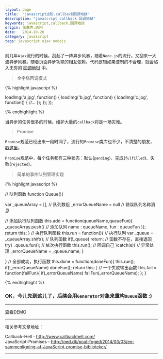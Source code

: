 ```yaml
---
layout: page
title:  "javascript进阶.callback回调地狱"
description: "javascript callback 回调地狱"
keywords: javascript,callback,回调地狱
origin: 张嘉杰.原创
date:   2014-10-20
category: javascript
tags: javascript ajax nodejs
---
```

前几年`Ajax`流行的时候，刮起了一阵异步风暴，随着`Node.js`的流行，又刮来一大波异步风暴。随着页面异步功能的相互依赖，代码逻辑如果控制的不合理，就会陷入无穷的 [回调地狱] 中。
<!--more-->

> 金字塔回调模式

{% highlight javascript %}

loadImg('a.jpg', function() {
    loadImg('b.jpg', function() {
        loadImg('c.jpg', function() {
            //...
        });
    });
});

{% endhighlight %}

当异步的任务很多的时候，维护大量的`callback`将是一场灾难。

> Promise

`Promise`规范已经出来一段时间了，流行的`Promise`类库也不少，不清楚的朋友，[戳这里](http://qed.dk/poul-foged/2014/03/03/en-sammenligning-af-JavaScript-promise-biblioteker/)。  

`Promise`规范中，每个任务都有三种状态：默认(`pending`)、完成(`fulfilled`)、失败(`rejected`)。  

> 简单的事件队列管理实现

{% highlight javascript %}

// 队列函数
function Queue(){
  
  var _queueArray = [], // 队列数组
      _errorQueueName = null // 错误队列名称消息
  
  // 添加执行队列函数
  this.add = function(queueName,queueFun){
    _queueArray.push({ // 添加队列
      name : queueName,
      fun  : queueFun
    });
    return this;
  }
  // 执行队列函数
  this.run = function(){ // 执行队列
    var _queue = _queueArray.shift(); // 队列函数
    if(!_queue) return; // 函数不存在，直接返回
    try{
      _queue.fun(); // 依次执行函数
      this.run(); // 回调自己
    }catch(e){ // 异常处理
      _errorQueueName = _queue.name; 
    }
    
  }
  // 全部成功，执行函数
  this.done = function(doneFun){
    this.run();
    if(!_errorQueueName) doneFun();
    return this; 
  }
  // 一个失败输出函数
  this.fail = function(failFun){
    if(_errorQueueName) failFun(_errorQueueName);
  };
}

{% endhighlight %}

### OK，今儿先到这儿了，后续会用`Generator`对象来重构`Queue`函数 :)

-----------------------

<a class="btn btn-primary btn-sm" href="/resources/demo{{ page.url}}.html" target="_blank">查看DEMO</a> 

-----------------------

相关参考文章地址：

Callback-Hell - <http://www.callbackhell.com/>  
JavaScript-Promises - <http://qed.dk/poul-foged/2014/03/03/en-sammenligning-af-JavaScript-promise-biblioteker/>

-----------------------

[回调地狱]:  http://www.callbackhell.com/

